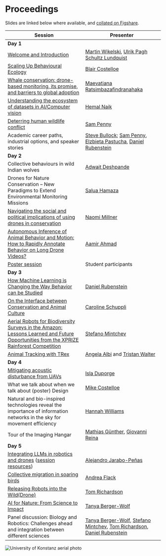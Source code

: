 # Proceedings

Slides are linked below where available, and [collated on Figshare](https://doi.org/10.6084/m9.figshare.c.8051500).

| Session  | Presenter                                            |
| -------------------------------------------------------------------------------------------- | ------------------------------------------------- |
| **Day 1** | |
| [Welcome and Introduction](http://doi.org/10.6084/m9.figshare.30207115) | [Martin Wikelski](https://www.ab.mpg.de/person/98226), [Ulrik Pagh Schultz Lundquist](https://portal.findresearcher.sdu.dk/en/persons/ulrik-pagh-schultz-lundquist) |
| [Scaling Up Behavioural Ecology](https://doi.org/10.6084/m9.figshare.30207295) | [Blair Costelloe](https://blaircostelloe.com) |
| [Whale conservation: drone-based monitoring, its promise, and barriers to global adoption](https://doi.org/10.6084/m9.figshare.30208063) | [Maevatiana Ratsimbazafindranahaka](https://rmaevatiana.com) |
| [Understanding the ecosystem of datasets in AI/Computer vision](https://doi.org/10.6084/m9.figshare.30195937) |  [Hemal Naik](https://www.hemalnaik.com) |
| [Deterring human wildlife conflict](https://doi.org/10.6084/m9.figshare.30195826) | [Sam Penny](https://www.linkedin.com/in/samuel-penny-01aa2220b) |
| Academic career paths, industrial options, and speaker stories | [Steve Bullock](https://steve.engineer); [Sam Penny](https://www.linkedin.com/in/samuel-penny-01aa2220b), [Elzbieta Pastucha](https://www.linkedin.com/in/elżbietawpastucha/), [Daniel Rubenstein](https://eeb.princeton.edu/people/daniel-rubenstein) |
| **Day 2** | |
| Collective behaviours in wild Indian wolves | [Adwait Deshpande](https://www.ab.mpg.de/person/111829) |
| Drones for Nature Conservation – New Paradigms to Extend Environmental Monitoring Missions | [Salua Hamaza](https://saluahamaza.eu) |
| [Navigating the social and political implications of using drones in conservation](https://doi.org/10.6084/m9.figshare.30207892.v2) | [Naomi Millner](https://www.bristol.ac.uk/people/person/Naomi-Millner-b593e7f6-07c1-4d0c-9ba2-3060a1353848/) |
| [Autonomous Inference of Animal Behavior and Motion: How to Rapidly Annotate Behavior on Long Drone Videos?](https://doi.org/10.6084/m9.figshare.30218290) | [Aamir Ahmad](https://www.aamirahmad.de) |
| [Poster session](posters) | Student participants |
| **Day 3** | |
| [How Machine Learning is Changing the Way Behavior can be Studied](https://doi.org/10.6084/m9.figshare.30218389) | [Daniel Rubenstein](https://eeb.princeton.edu/people/daniel-rubenstein) |
| [On the Interface between Conservation and Animal Culture](https://doi.org/10.6084/m9.figshare.30272395) | [Caroline Schuppli](https://www.ab.mpg.de/person/110356) |
| [Aerial Robots for Biodiversity Surveys in the Amazon: Lessons Learned and Future Opportunities from the XPRIZE Rainforest Competition](https://doi.org/10.6084/m9.figshare.30218443) | [Stefano Mintchev](https://usys.ethz.ch/en/people/profile.MjczNjI4.TGlzdC8yODUyLDMyMDE5NzIyMg==.html) |
| [Animal Tracking with TRex](https://doi.org/10.6084/m9.figshare.30296116) | [Angela Albi](https://www.linkedin.com/in/angela-albi-401a3968/) and [Tristan Walter](https://www.ab.mpg.de/person/98168) |
| **Day 4** | |
| [Mitigating acoustic disturbance from UAVs](https://doi.org/10.6084/m9.figshare.30271729) | [Isla Duporge](https://eeb.princeton.edu/people/isla-duporge) |
| What we talk about when we talk about (poster) Design | [Mike Costelloe](https://costelloecreative.com) |
| Natural and bio-inspired technologies reveal the importance of information networks in the sky for movement efficiency | [Hannah Williams](https://www.ab.mpg.de/person/104107) |
| Tour of the Imaging Hangar | [Mathias Günther](https://www.ab.mpg.de/person/103344/2724), [Giovanni Reina](https://www.giovannireina.com) |
| **Day 5** | |
| [Integrating LLMs in robotics and drones](https://doi.org/10.6084/m9.figshare.30218470) ([session resources](resources#integrating-llms-in-robotics--drones)) | [Alejandro Jarabo-Peñas](https://portal.findresearcher.sdu.dk/en/persons/alejp) |
| [Collective migration in soaring birds](https://doi.org/10.6084/m9.figshare.30218497) | [Andrea Flack](https://www.ab.mpg.de/person/98269) |
| [Releasing Robots into the Wild(Drone)](https://doi.org/10.6084/m9.figshare.30218602) | [Tom Richardson](https://research-information.bris.ac.uk/en/persons/tom-s-richardson) |
| [AI for Nature: From Science to Impact](https://doi.org/10.6084/m9.figshare.30479627) | [Tanya Berger-Wolf](https://cse.osu.edu/people/berger-wolf.1) |
| Panel discussion: Biology and Robotics: Challenges ahead and integration between different sciences | [Tanya Berger-Wolf](https://cse.osu.edu/people/berger-wolf.1), [Stefano Mintchev](https://usys.ethz.ch/en/people/profile.MjczNjI4.TGlzdC8yODUyLDMyMDE5NzIyMg==.html), [Tom Richardson](https://research-information.bris.ac.uk/en/persons/tom-s-richardson), [Daniel Rubenstein](https://eeb.princeton.edu/people/daniel-rubenstein) | 

![University of Konstanz aerial photo](/img/u_konstanz.jpg)